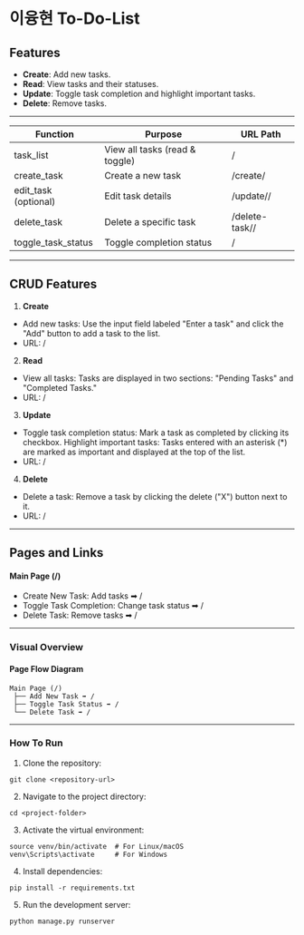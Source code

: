 # 이융현 To-Do-List

## Features
- **Create**: Add new tasks.
- **Read**: View tasks and their statuses.
- **Update**: Toggle task completion and highlight important tasks.
- **Delete**: Remove tasks.
---
| Function            |	Purpose                       |	URL Path           |
|---------------------|-------------------------------|--------------------|
|task_list	          | View all tasks (read & toggle)|	/                  |
|create_task          |	Create a new task	            | /create/           |
|edit_task (optional) | Edit task details             | /update/<id>/      |
|delete_task          |	Delete a specific task        |	/delete-task/<id>/ |
|toggle_task_status   |	Toggle completion status      | /                  |
---
## CRUD Features
1. **Create**
- Add new tasks: Use the input field labeled "Enter a task" and click the "Add" button to add a task to the list.
- URL: /
2. **Read**
- View all tasks: Tasks are displayed in two sections: "Pending Tasks" and "Completed Tasks."
- URL: /
3. **Update**
- Toggle task completion status: Mark a task as completed by clicking its checkbox.
Highlight important tasks: Tasks entered with an asterisk (*) are marked as important and displayed at the top of the list.
- URL: /
4. **Delete**
- Delete a task: Remove a task by clicking the delete ("X") button next to it.
- URL: /
---
## **Pages and Links**
#### Main Page (/)
- Create New Task: Add tasks ➡ /
- Toggle Task Completion: Change task status ➡ /
- Delete Task: Remove tasks ➡ /
---
### **Visual Overview**
#### Page Flow Diagram
```
Main Page (/)
 ├── Add New Task ➡ /
 ├── Toggle Task Status ➡ /
 └── Delete Task ➡ /
```
---
### **How To Run**
1. Clone the repository:
```
git clone <repository-url>
```
2. Navigate to the project directory:
```
cd <project-folder>
```
3. Activate the virtual environment:
```
source venv/bin/activate  # For Linux/macOS
venv\Scripts\activate     # For Windows
```
4. Install dependencies:
```
pip install -r requirements.txt
```
5. Run the development server:
```
python manage.py runserver
```
